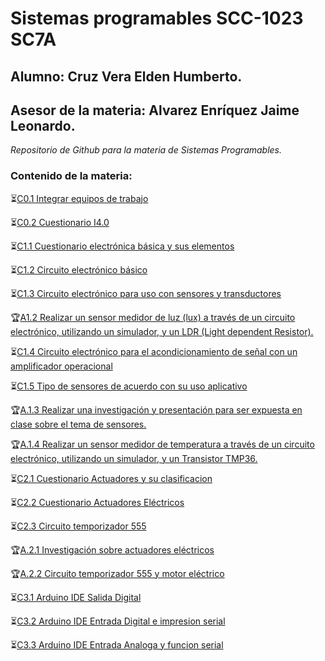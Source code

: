 # Sistemas programables SCC-1023 SC7A

## Alumno: Cruz Vera Elden Humberto.

## Asesor de la materia: Alvarez Enríquez Jaime Leonardo.

*Repositorio de Github para la materia de Sistemas Programables.*

### Contenido de la materia:
:hourglass_flowing_sand:[C0.1 Integrar equipos de trabajo](https://github.com/CruzVeraEldenHumberto/Sistemas-Programables/blob/master/blog/C0.1_EldenCruz_CodeDevelopers.md)

:hourglass_flowing_sand:[C0.2 Cuestionario I4.0](https://github.com/CruzVeraEldenHumberto/Sistemas-Programables/blob/master/blog/C0.2_EldenCruz_CodeDevelopers.md)

:hourglass_flowing_sand:[C1.1 Cuestionario electrónica básica y sus elementos](https://github.com/CruzVeraEldenHumberto/Sistemas-Programables/blob/master/blog/C1.1_EldenCruz_CodeDevelopers.md)

:hourglass_flowing_sand:[C1.2 Circuito electrónico básico](https://github.com/CruzVeraEldenHumberto/Sistemas-Programables/blob/master/blog/C1.2_EldenCruz_CodeDevelopers.md)

:hourglass_flowing_sand:[C1.3 Circuito electrónico para uso con sensores y transductores](https://github.com/CruzVeraEldenHumberto/Sistemas-Programables/blob/master/blog/C1.3_EldenCruz_CodeDevelopers.md)

:trophy:[A1.2 Realizar un sensor medidor de luz (lux) a través de un circuito electrónico, utilizando un simulador, y un LDR (Light dependent Resistor).](https://github.com/CruzVeraEldenHumberto/Sistemas-Programables/blob/master/blog/A1.2_EldenCruz_CodeDevelopers.md)

:hourglass_flowing_sand:[C1.4 Circuito electrónico para el acondicionamiento de señal con un amplificador operacional](https://github.com/CruzVeraEldenHumberto/Sistemas-Programables/blob/master/blog/C1.4_EldenCruz_CodeDevelopers.md)

:hourglass_flowing_sand:[C1.5 Tipo de sensores de acuerdo con su uso aplicativo](https://github.com/CruzVeraEldenHumberto/Sistemas-Programables/blob/master/blog/C1.5_EldenCruz_CodeDevelopers.md)

:trophy:[A.1.3 Realizar una investigación y presentación para ser expuesta en clase sobre el tema de sensores.](https://github.com/CruzVeraEldenHumberto/Sistemas-Programables/blob/master/blog/A1.3_EldenCruz_CodeDevelopers.md)

:trophy:[A.1.4 Realizar un sensor medidor de temperatura a través de un circuito electrónico, utilizando un simulador, y un Transistor TMP36.](https://github.com/CruzVeraEldenHumberto/Sistemas-Programables/blob/master/blog/A1.4_EldenCruz_CodeDevelopers.md)

:hourglass_flowing_sand:[C2.1 Cuestionario Actuadores y su clasificacion](https://github.com/CruzVeraEldenHumberto/Sistemas-Programables/blob/master/blog/C2.1_EldenCruz_CodeDevelopers.md)

:hourglass_flowing_sand:[C2.2 Cuestionario Actuadores Eléctricos](https://github.com/CruzVeraEldenHumberto/Sistemas-Programables/blob/master/blog/C2.2_EldenCruz_CodeDevelopers.md)

:hourglass_flowing_sand:[C2.3 Circuito temporizador 555](https://github.com/CruzVeraEldenHumberto/Sistemas-Programables/blob/master/blog/C2.3_EldenCruz_CodeDevelopers.md)

:trophy:[A.2.1 Investigación sobre actuadores eléctricos](https://github.com/CruzVeraEldenHumberto/Sistemas-Programables/blob/master/blog/A2.1_EldenCruz_CodeDevelopers.md)

:trophy:[A.2.2 Circuito temporizador 555 y motor eléctrico](https://github.com/CruzVeraEldenHumberto/Sistemas-Programables/blob/master/blog/A2.2_EldenCruz_CodeDevelopers.md)

:hourglass_flowing_sand:[C3.1 Arduino IDE Salida Digital](https://github.com/CruzVeraEldenHumberto/Sistemas-Programables/blob/master/blog/C3.1_EldenCruz_CodeDevelopers.md)

:hourglass_flowing_sand:[C3.2 Arduino IDE Entrada Digital e impresion serial](https://github.com/CruzVeraEldenHumberto/Sistemas-Programables/blob/master/blog/C3.2_EldenCruz_CodeDevelopers.md)

:hourglass_flowing_sand:[C3.3 Arduino IDE Entrada Analoga y funcion serial](https://github.com/CruzVeraEldenHumberto/Sistemas-Programables/blob/master/blog/C3.3_EldenCruz_CodeDevelopers.md)